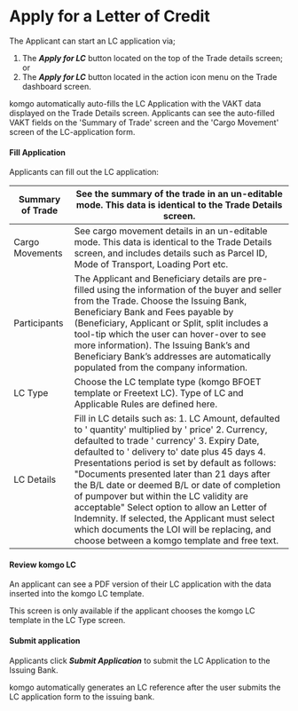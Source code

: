 

# Apply for a Letter of Credit

The Applicant can start an LC application via;

1. The _**Apply for LC**_ button located on the top of the Trade details screen; or
2. The _**Apply for LC**_ button located in the action icon menu on the Trade dashboard screen.

komgo automatically auto-fills the LC Application with the VAKT data displayed on the Trade Details screen. Applicants can see the auto-filled VAKT fields on the &#39;Summary of Trade&#39; screen and the &#39;Cargo Movement&#39; screen of the LC-application form.

#### Fill Application

Applicants can fill out the LC application:

| Summary of Trade | See the summary of the trade in an un-editable mode. This data is identical to the Trade Details screen.                                                                                                                                                                                                                                                                                                                                                                                                                                                                                                                                        |
|---|---|
| Cargo Movements  | See cargo movement details in an un-editable mode. This data is identical to the Trade Details screen, and includes details such as Parcel ID, Mode of Transport, Loading Port etc.                                                                                                                                                                                                                                                                                                                                                                                                                                                             |
| Participants     | The Applicant and Beneficiary details are pre-filled using the information of the buyer and seller from the Trade. Choose the Issuing Bank, Beneficiary Bank and Fees payable by (Beneficiary, Applicant or Split, split includes a tool-tip which the user can hover-over to see more information). The Issuing Bank’s and Beneficiary Bank’s addresses are automatically populated from the company information.                                                                                                                                                                                                                              |
| LC Type          | Choose the LC template type (komgo BFOET template or Freetext LC). Type of LC and Applicable Rules are defined here.                                                                                                                                                                                                                                                                                                                                                                                                                                                                                                                            |
| LC Details       | Fill in LC details such as: 1. LC Amount, defaulted to &#39; quantity&#39;  multiplied by &#39; price&#39;  2. Currency, defaulted to trade &#39; currency&#39;  3. Expiry Date, defaulted to &#39; delivery to&#39;  date plus 45 days 4. Presentations period is set by default as follows: &quot;Documents presented later than 21 days after the B/L date or deemed B/L or date of completion of pumpover but within the LC validity are acceptable&quot; Select option to allow an Letter of Indemnity. If selected, the Applicant must select which documents the LOI will be replacing, and choose between a komgo template and free text. |

#### Review komgo LC

An applicant can see a PDF version of their LC application with the data inserted into the komgo LC template.

This screen is only available if the applicant chooses the komgo LC template in the LC Type screen.

#### Submit application

Applicants click _**Submit Application**_ to submit the LC Application to the Issuing Bank.

komgo automatically generates an LC reference after the user submits the LC application form to the issuing bank.